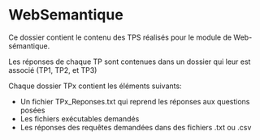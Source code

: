 # WebSemantique

Ce dossier contient le contenu des TPS réalisés pour le module de Web-sémantique.

Les réponses de chaque TP sont contenues dans un dossier qui leur est associé (TP1, TP2, et TP3)

Chaque dossier TPx contient les éléments suivants:

* Un fichier TPx_Reponses.txt qui reprend les réponses aux questions posées
* Les fichiers exécutables demandés
* Les réponses des requêtes demandées dans des fichiers .txt ou .csv
